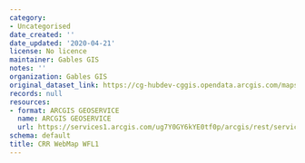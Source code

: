 ```yaml
---
category:
- Uncategorised
date_created: ''
date_updated: '2020-04-21'
license: No licence
maintainer: Gables GIS
notes: ''
organization: Gables GIS
original_dataset_link: https://cg-hubdev-cggis.opendata.arcgis.com/maps/cggis::crr-webmap-wfl1
records: null
resources:
- format: ARCGIS GEOSERVICE
  name: ARCGIS GEOSERVICE
  url: https://services1.arcgis.com/ug7Y0GY6kYE0tf0p/arcgis/rest/services/CRR_WebMap_WFL1/FeatureServer
schema: default
title: CRR WebMap WFL1
---
```

